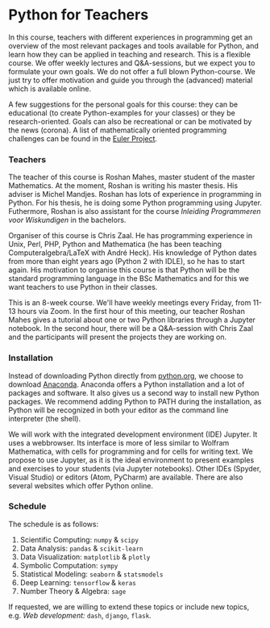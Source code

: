 # Python for Teachers

In this course, teachers with different experiences in programming get an overview of the most relevant packages and tools available for Python, and learn how they can be applied in teaching and research. This is a flexible course. We offer weekly lectures and Q&A-sessions, but we expect you to formulate your own goals. We do not offer a full blown Python-course. We just try to offer motivation and guide you through the (advanced) material which is available online.

A few suggestions for the personal goals for this course: they can be educational (to create Python-examples for your classes) or they be research-oriented. Goals can also be recreational or can be motivated by the news (corona). A list of mathematically oriented programming challenges can be found in the [Euler Project](https://projecteuler.net/).

### Teachers
The teacher of this course is Roshan Mahes, master student of the master Mathematics. At the moment, Roshan is writing his master thesis. His adviser is Michel Mandjes. Roshan has lots of experience in programming in Python. For his thesis, he is doing some Python programming using Jupyter. Futhermore, Roshan is also assistant for the course _Inleiding Programmeren voor Wiskundigen_ in the bachelors.

Organiser of this course is Chris Zaal. He has programming experience in Unix, Perl, PHP, Python and Mathematica (he has been teaching Computeralgebra/LaTeX with André Heck). His knowledge of Python dates from more than eight years ago (Python 2 with IDLE), so he has to start again. His motivation to organise this course is that Python will be the standard programming language in the BSc Mathematics and for this we want teachers to use Python in their classes.

This is an 8-week course. We'll have weekly meetings every Friday, from 11-13 hours via Zoom. In the first hour of this meeting, our teacher Roshan Mahes gives a tutorial about one or two Python libraries through a Jupyter notebook. In the second hour, there will be a Q&A-session with Chris Zaal and the participants will present the projects they are working on.

### Installation
Instead of downloading Python directly from [python.org](https://www.python.org/), we choose to download [Anaconda](https://www.anaconda.com/products/individual). Anaconda offers a Python installation and a lot of packages and software. It also gives us a second way to install new Python packages. We recommend adding Python to PATH during the installation, as Python will be recognized in both your editor as the command line interpreter (the shell).

We will work with the integrated development environment (IDE) Jupyter. It uses a webbrowser. Its interface is more of less similar to Wolfram Mathematica, with cells for programming and for cells for writing text. We propose to use Jupyter, as it is the ideal environment to present examples and exercises to your students (via Jupyter notebooks). Other IDEs (Spyder, Visual Studio) or editors (Atom, PyCharm) are available. There are also several websites which offer Python online.

### Schedule

The schedule is as follows:

1. Scientific Computing: `numpy` & `scipy`
2. Data Analysis: `pandas` & `scikit-learn`
3. Data Visualization: `matplotlib` & `plotly`
4. Symbolic Computation: `sympy`
5. Statistical Modeling: `seaborn` & `statsmodels`
6. Deep Learning: `tensorflow` & `keras`
7. Number Theory & Algebra: `sage`

If requested, we are willing to extend these topics or include new topics, e.g. _Web development:_ `dash`, `django`, `flask`.
